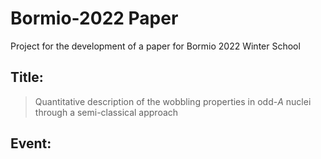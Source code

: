 # Bormio-2022 Paper

Project for the development of a paper for Bormio 2022 Winter School

## Title:

> Quantitative description of the wobbling properties in odd-$A$ nuclei through a semi-classical approach

## Event:

